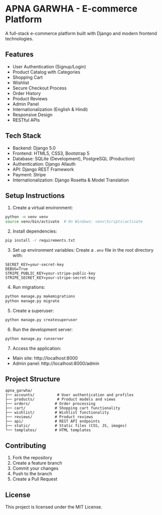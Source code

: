 # APNA GARWHA - E-commerce Platform

A full-stack e-commerce platform built with Django and modern frontend technologies.

## Features

- User Authentication (Signup/Login)
- Product Catalog with Categories
- Shopping Cart
- Wishlist
- Secure Checkout Process
- Order History
- Product Reviews
- Admin Panel
- Internationalization (English & Hindi)
- Responsive Design
- RESTful APIs

## Tech Stack

- Backend: Django 5.0
- Frontend: HTML5, CSS3, Bootstrap 5
- Database: SQLite (Development), PostgreSQL (Production)
- Authentication: Django Allauth
- API: Django REST Framework
- Payment: Stripe
- Internationalization: Django Rosetta & Model Translation

## Setup Instructions

1. Create a virtual environment:
```bash
python -m venv venv
source venv/bin/activate  # On Windows: venv\Scripts\activate
```

2. Install dependencies:
```bash
pip install -r requirements.txt
```

3. Set up environment variables:
Create a `.env` file in the root directory with:
```
SECRET_KEY=your-secret-key
DEBUG=True
STRIPE_PUBLIC_KEY=your-stripe-public-key
STRIPE_SECRET_KEY=your-stripe-secret-key
```

4. Run migrations:
```bash
python manage.py makemigrations
python manage.py migrate
```

5. Create a superuser:
```bash
python manage.py createsuperuser
```

6. Run the development server:
```bash
python manage.py runserver
```

7. Access the application:
- Main site: http://localhost:8000
- Admin panel: http://localhost:8000/admin

## Project Structure

```
apna_garwha/
├── accounts/          # User authentication and profiles
├── products/          # Product models and views
├── orders/           # Order processing
├── cart/             # Shopping cart functionality
├── wishlist/         # Wishlist functionality
├── reviews/          # Product reviews
├── api/              # REST API endpoints
├── static/           # Static files (CSS, JS, images)
└── templates/        # HTML templates
```

## Contributing

1. Fork the repository
2. Create a feature branch
3. Commit your changes
4. Push to the branch
5. Create a Pull Request

## License

This project is licensed under the MIT License. 